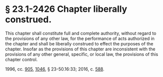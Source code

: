 # § 23.1-2426 Chapter liberally construed.

<p>This chapter shall constitute full and complete authority, without regard to the provisions of any other law, for the performance of acts authorized in the chapter and shall be liberally construed to effect the purposes of the chapter. Insofar as the provisions of this chapter are inconsistent with the provisions of any other general, specific, or local law, the provisions of this chapter control.</p><p>1996, cc. <a href='http://lis.virginia.gov/cgi-bin/legp604.exe?961+ful+CHAP0905'>905</a>, <a href='http://lis.virginia.gov/cgi-bin/legp604.exe?961+ful+CHAP1046'>1046</a>, § 23-50.16:33; 2016, c. <a href='http://lis.virginia.gov/cgi-bin/legp604.exe?161+ful+CHAP0588'>588</a>.</p>